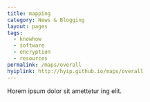 ```yaml
---
title: mapping
category: News & Blogging
layout: pages
tags:
  - knowhow
  - software
  - encryption
  - resources
permalink: /maps/overall
hyiplink: http://hyip.github.io/maps/overall
---
```

Horem ipsum dolor sit amettetur ing elit. 
